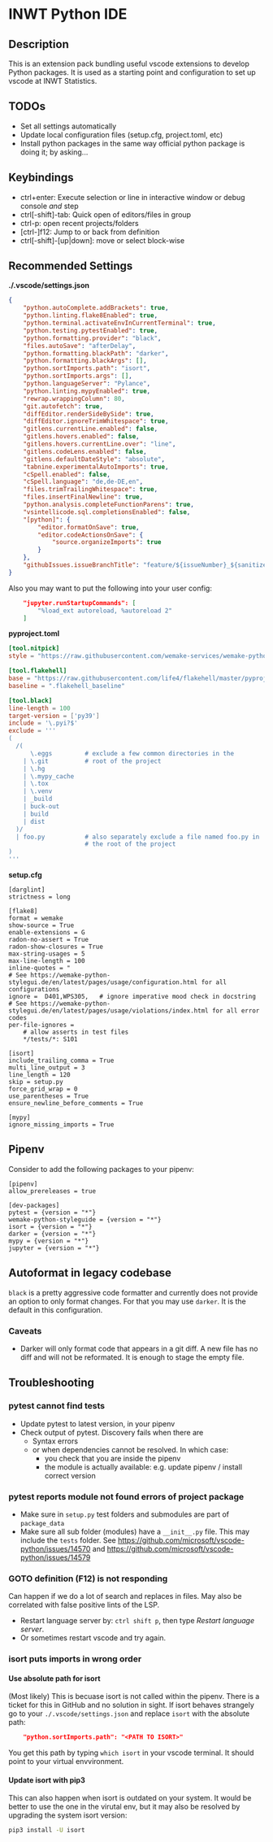# INWT Python IDE

## Description

This is an extension pack bundling useful vscode extensions to develop Python
packages. It is used as a starting point and configuration to set up vscode
at INWT Statistics.

## TODOs

- Set all settings automatically
- Update local configuration files (setup.cfg, project.toml, etc)
- Install python packages in the same way official python package is doing it;
  by asking...

## Keybindings

- ctrl+enter: Execute selection or line in interactive window or debug console
  *and* step
- ctrl[-shift]-tab: Quick open of editors/files in group
- ctrl-p: open recent projects/folders
- [ctrl-]f12: Jump to or back from definition
- ctrl[-shift]-[up|down]: move or select block-wise

## Recommended Settings

**./.vscode/settings.json**

```json
{
    "python.autoComplete.addBrackets": true,
    "python.linting.flake8Enabled": true,
    "python.terminal.activateEnvInCurrentTerminal": true,
    "python.testing.pytestEnabled": true,
    "python.formatting.provider": "black",
    "files.autoSave": "afterDelay",
    "python.formatting.blackPath": "darker",
    "python.formatting.blackArgs": [],
    "python.sortImports.path": "isort",
    "python.sortImports.args": [],
    "python.languageServer": "Pylance",
    "python.linting.mypyEnabled": true,
    "rewrap.wrappingColumn": 80,
    "git.autofetch": true,
    "diffEditor.renderSideBySide": true,
    "diffEditor.ignoreTrimWhitespace": true,
    "gitlens.currentLine.enabled": false,
    "gitlens.hovers.enabled": false,
    "gitlens.hovers.currentLine.over": "line",
    "gitlens.codeLens.enabled": false,
    "gitlens.defaultDateStyle": "absolute",
    "tabnine.experimentalAutoImports": true,
    "cSpell.enabled": false,
    "cSpell.language": "de,de-DE,en",
    "files.trimTrailingWhitespace": true,
    "files.insertFinalNewline": true,
    "python.analysis.completeFunctionParens": true,
    "vsintellicode.sql.completionsEnabled": false,
    "[python]": {
        "editor.formatOnSave": true,
        "editor.codeActionsOnSave": {
            "source.organizeImports": true
        }
    },
    "githubIssues.issueBranchTitle": "feature/${issueNumber}_${sanitizedIssueTitle}"
}

```

Also you may want to put the following into your user config:

```json
    "jupyter.runStartupCommands": [
        "%load_ext autoreload, %autoreload 2"
    ]
```

**pyproject.toml**

```toml
[tool.nitpick]
style = "https://raw.githubusercontent.com/wemake-services/wemake-python-styleguide/master/styles/nitpick-style.toml"

[tool.flakehell]
base = "https://raw.githubusercontent.com/life4/flakehell/master/pyproject.toml"
baseline = ".flakehell_baseline"

[tool.black]
line-length = 100
target-version = ['py39']
include = '\.pyi?$'
exclude = '''
(
  /(
      \.eggs         # exclude a few common directories in the
    | \.git          # root of the project
    | \.hg
    | \.mypy_cache
    | \.tox
    | \.venv
    | _build
    | buck-out
    | build
    | dist
  )/
  | foo.py           # also separately exclude a file named foo.py in
                     # the root of the project
)
'''
```

**setup.cfg**

```
[darglint]
strictness = long

[flake8]
format = wemake
show-source = True
enable-extensions = G
radon-no-assert = True
radon-show-closures = True
max-string-usages = 5
max-line-length = 100
inline-quotes = "
# See https://wemake-python-stylegui.de/en/latest/pages/usage/configuration.html for all configurations
ignore =  D401,WPS305,   # ignore imperative mood check in docstring
# See https://wemake-python-stylegui.de/en/latest/pages/usage/violations/index.html for all error codes
per-file-ignores =
    # allow asserts in test files
    */tests/*: S101

[isort]
include_trailing_comma = True
multi_line_output = 3
line_length = 120
skip = setup.py
force_grid_wrap = 0
use_parentheses = True
ensure_newline_before_comments = True

[mypy]
ignore_missing_imports = True
```


## Pipenv

Consider to add the following packages to your pipenv:

```pipfile
[pipenv]
allow_prereleases = true

[dev-packages]
pytest = {version = "*"}
wemake-python-styleguide = {version = "*"}
isort = {version = "*"}
darker = {version = "*"}
mypy = {version = "*"}
jupyter = {version = "*"}
```

## Autoformat in legacy codebase

`black` is a pretty aggressive code formatter and currently does not provide an
option to only format changes. For that you may use `darker`. It is the default
in this configuration.

### Caveats

- Darker will only format code that appears in a git diff. A new file has no
  diff and will not be reformated. It is enough to stage the empty file.

## Troubleshooting

### pytest cannot find tests

- Update pytest to latest version, in your pipenv
- Check output of pytest. Discovery fails when there are
  - Syntax errors
  - or when dependencies cannot be resolved. In which case:
    - you check that you are inside the pipenv
    - the module is actually available: e.g. update pipenv / install correct version

### pytest reports module not found errors of project package

- Make sure in `setup.py` test folders and submodules are part of `package_data`
- Make sure all sub folder (modules) have a `__init__.py` file. This may
  include the `tests` folder. See
  https://github.com/microsoft/vscode-python/issues/14570 and
  https://github.com/microsoft/vscode-python/issues/14579

### GOTO definition (F12) is not responding

Can happen if we do a lot of search and replaces in files. May also be correlated
with false positive lints of the LSP.

- Restart language server by: `ctrl shift p`, then type *Restart language
  server*.
- Or sometimes restart vscode and try again.

### isort puts imports in wrong order

#### Use absolute path for isort

(Most likely) This is becuase isort is not called within the pipenv. There is a
ticket for this in GitHub and no solution in sight. If isort behaves strangely
go to your `./.vscode/settings.json` and replace `isort` with the absolute path:

```json
    "python.sortImports.path": "<PATH TO ISORT>"
```

You get this path by typing `which isort` in your vscode terminal. It should
point to your virtual envvironment.

#### Update isort with pip3

This can also happen when isort is outdated on your system. It would be better
to use the one in the virutal env, but it may also be resolved by upgrading the
system isort version:

```sh
pip3 install -U isort
```
